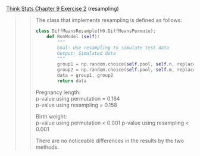 [Think Stats Chapter 9 Exercise 2](http://greenteapress.com/thinkstats2/html/thinkstats2010.html#toc90) (resampling)

>> The class that implements resampling is defined as follows:  
>>   
>> ```python  
>> class DiffMeansResample(h0.DiffMeansPermute):
>>     def RunModel (self):
>>         """
>>         Goal: Use resampling to simulate test data
>>         Output: Simulated data
>>         """
>>         group1 = np.random.choice(self.pool, self.n, replace = True)
>>         group2 = np.random.choice(self.pool, self.m, replace = True)
>>         data = group1, group2
>>         return data
>> ```  
>>       
>> Pregnancy length:   
>> p-value using permutation = 0.164  
>> p-value using resampling = 0.158  
>>   
>> Birth weight:   
>> p-value using permutation < 0.001
>> p-value using resampling < 0.001  
>>   
>> There are no noticeable differences in the results by the two methods.
